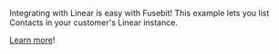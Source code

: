 Integrating with Linear is easy with Fusebit! This example lets you list Contacts in your customer's Linear instance.

[Learn more](https://developer.fusebit.io/docs/linear)!
